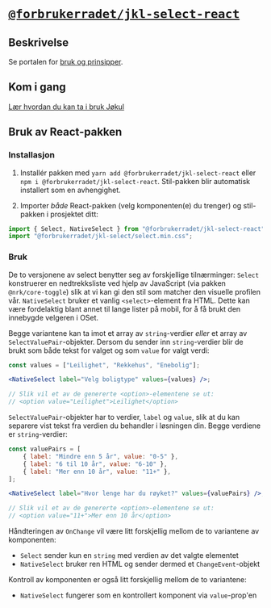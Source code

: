 # [`@forbrukerradet/jkl-select-react`](https://jokul.fremtind.no/komponenter/select)

## Beskrivelse

Se portalen for [bruk og prinsipper](https://jokul.fremtind.no/komponenter/select).

## Kom i gang

[Lær hvordan du kan ta i bruk Jøkul](https://jokul.fremtind.no/developer/getting-started/)

## Bruk av React-pakken

### Installasjon

1. Installér pakken med `yarn add @forbrukerradet/jkl-select-react` eller `npm i @forbrukerradet/jkl-select-react`. Stil-pakken blir automatisk installert som en avhengighet.

2. Importer _både_ React-pakken (velg komponenten(e) du trenger) og stil-pakken i prosjektet ditt:

```js
import { Select, NativeSelect } from "@forbrukerradet/jkl-select-react";
import "@forbrukerradet/jkl-select/select.min.css";
```

### Bruk

De to versjonene av select benytter seg av forskjellige tilnærminger: `Select` konstruerer en nedtrekksliste ved hjelp av JavaScript (via pakken `@nrk/core-toggle`) slik at vi kan gi den stil som matcher den visuelle profilen vår. `NativeSelect` bruker et vanlig `<select>`-element fra HTML. Dette kan være fordelaktig blant annet til lange lister på mobil, for å få brukt den innebygde velgeren i OSet.

Begge variantene kan ta imot et array av `string`-verdier _eller_ et array av `SelectValuePair`-objekter. Dersom du sender inn `string`-verdier blir de brukt som både tekst for valget og som `value` for valgt verdi:

```jsx
const values = ["Leilighet", "Rekkehus", "Enebolig"];

<NativeSelect label="Velg boligtype" values={values} />;

// Slik vil et av de genererte <option>-elementene se ut:
// <option value="Leilighet">Leilighet</option>
```

`SelectValuePair`-objekter har to verdier, `label` og `value`, slik at du kan separere vist tekst fra verdien du behandler i løsningen din. Begge verdiene er `string`-verdier:

```jsx
const valuePairs = [
    { label: "Mindre enn 5 år", value: "0-5" },
    { label: "6 til 10 år", value: "6-10" },
    { label: "Mer enn 10 år", value: "11+" },
];

<NativeSelect label="Hvor lenge har du røyket?" values={valuePairs} />;

// Slik vil et av de genererte <option>-elementene se ut:
// <option value="11+">Mer enn 10 år</option>
```

Håndteringen av `OnChange` vil være litt forskjellig mellom de to variantene av komponenten:

-   `Select` sender kun en `string` med verdien av det valgte elementet
-   `NativeSelect` bruker ren HTML og sender dermed et `ChangeEvent`-objekt

Kontroll av komponenten er også litt forskjellig mellom de to variantene:

-   `NativeSelect` fungerer som en kontrollert komponent via `value`-prop'en
